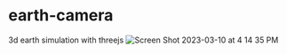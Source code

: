 # earth-camera
3d earth simulation with threejs
![Screen Shot 2023-03-10 at 4 14 35 PM](https://user-images.githubusercontent.com/63374700/224430167-6d85c95d-5718-408a-8cb4-9e029583111a.png)

